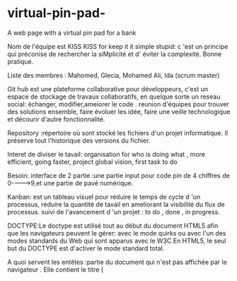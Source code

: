 # virtual-pin-pad-
A web page with a virtual pin pad for a bank

Nom de  l'équipe est KISS
KISS for keep it it simple stupid: c 'est un principe qui préconise de rechercher la siMplicité et d' éviter la complexité. Bonne pratique.

Liste des membres : Mahomed, Glecia, Mohamed Ali, Ida (scrum master)

Git hub est une plateforme collaborative pour développeurs, c'est un espace de stockage de travaux collaboratifs, en quelque sorte un reseau social: échanger, modifier,ameiorer le code .
reunion d'équipes pour trouver des solutions ensemble, faire évoluer les idée, faire une veille technologique et décourir d'autre fonctionnalité.

Repository :répertoire où sont stocké les fichiers d'un projet informatique. Il préserve tout l'historique des versions du fichier.

Interet de diviser le tavail: organisation for who is doing what , more efficient, going faster, project global vision, first task to do

Besoin: interface de 2 partie :une partie input pour code pin de 4 chiffres de 0---->9,et une partie de pavé numérique.

Kanban: est un tableau visuel pour réduire le temps de cycle d 'un processus,  réduire la quantité de tavail en ameliorant la visibilité du flux de processus. suivi de  l'avancement d 'un projet : to do , done , in progress. 

DOCTYPE:Le doctype est utilisé tout au début du document HTML5 afin que les navigateurs peuvent le gérer: avec le mode quirks ou avec l'un des modes standards du Web  qui sont apparus avec le W3C.En HTML5, le seul but du DOCTYPE est d'activer le mode standard total.


A quoi servent les entêtes :partie du document qui n'est pas affichée par le navigateur . Elle contient  le titre (<title>) de la page, des liens aux CSS , des liens  et des méta-données.
  
A quoi sert l’entête « meta viewport »:La balise meta name= "viewport" a été créée pour nous permettre de reprendre le contrôle du viewport et notamment de sa taille et de son échelle afin de proposer la meilleure version de notre site pour les différents appareils.
L’élément HTML meta est utilisé pour définir des métadonnées pour un document HTML.
viewport : Permettre d’indiquer comment le navigateur doit afficher la page sur différents appareils.
  
Pourquoi est-il recommandé d’avoir les styles dans un fichier à part? sépaer le contenue du style appliqué,  clareté.

Expliquer le modèle de boîtes en CSS :  En CSS, tout élément est inclus dans une boîte.Comprendre le fonctionnement de ces boîtes est essentiel pour maîtriser la mise en page CSS ainsi que le positionement des éléments d'une page HTML.En CSS, il existe deux type de boîtes : les boîtes en bloc et les boites en ligne qui sont appliquées par défaut et suivent le normal flow
  
Qu’est-ce qu’un sélecteur CSS ?  désigne les éléments d'un document concernés par la règle css. Les éléments  auront le style spécifié par la règle qui leur est appliqué.
  
Qu’est-ce qu’une propriété CSS ? C'est une d éclaration de style dont la valeur détermine la propriété attribué à un sélecteur afin de se comporter selon une certaine apparence.
  
SKETCH
  
<img src=
  "https://user-images.githubusercontent.com/94375010/141975756-3b57e888-1f6f-4dcc-b5bb-0e2edbea8abf.jpg" width="200px"> 

 Wireframe: du sketch ----> wireframe
  logiciel utilisé: MockFlow
  ![wireframe](https://user-images.githubusercontent.com/94375010/141993288-a156d642-1882-4d81-bbe7-fadd444c8f3f.png)
  
  cette étape permet d'illustrer le sketch afin d'avoir une apparence la plus proche possible. c'est une étape qui doit etre validé par le PO avant de passer au html/css.
  


